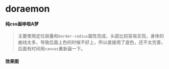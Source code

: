 # doraemon
#### 纯css画哆啦A梦
>主要使用定位层叠和`border-radius`属性完成，头部比较容易实现，身体的曲线太多，导致后面上色的时候不好上，所以直接用了底色，还不太完善，后面有时间用`canvas`重新画一下。
#### 效果图
